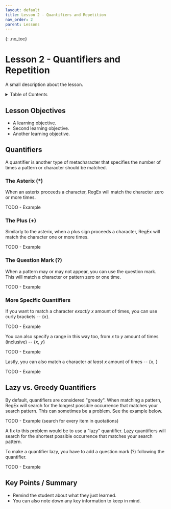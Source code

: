 ```yaml
---
layout: default
title: Lesson 2 - Quantifiers and Repetition
nav_order: 2
parent: Lessons
---
```


{: .no_toc}  
# Lesson 2 - Quantifiers and Repetition

A small description about the lesson.

<details markdown="block" class="toc">
  <summary>
    Table of Contents
  </summary>
  {: .text-delta }
- TOC
{:toc}
</details>

## Lesson Objectives
- A learning objective.
- Second learning objective.
- Another learning objective.

<!-- ## Lesson Video
The following video demonstrates each of the steps outlined below in text.

<iframe height="416" width="100%" allowfullscreen frameborder=0 src="https://echo360.ca/media/a65689c0-c35c-4f33-9c12-f0ac97883f54/public?autoplay=false&automute=false"></iframe>
[View original here.](https://echo360.ca/media/a65689c0-c35c-4f33-9c12-f0ac97883f54/public?autoplay=false&automute=false) -->

## Quantifiers

A quantifier is another type of metacharacter that specifies the number of times a pattern or character should be matched.

### The Asterix (*)

When an asterix proceeds a character, RegEx will match the character zero or more times.

TODO - Example

### The Plus (+)

Similarly to the asterix, when a plus sign proceeds a character, RegEx will match the character one or more times.

TODO - Example

### The Question Mark (?)

When a pattern may or may not appear, you can use the question mark. This will match a character or pattern zero or one time.

TODO - Example

### More Specific Quantifiers

If you want to match a character *exactly* *x* amount of times, you can use curly brackets -- {*x*}.

TODO - Example

You can also specify a range in this way too, from *x* to *y* amount of times (inclusive) -- {*x*, *y*}

TODO - Example  

Lastly, you can also match a character *at least* *x* amount of times -- {*x*, }

TODO - Example

## Lazy vs. Greedy Quantifiers

By default, quantifiers are considered "greedy". When matching a pattern, RegEx will search for the longest possible occurrence that matches your search pattern. This can sometimes be a problem. See the example below.

TODO - Example (search for every item in quotations)

A fix to this problem would be to use a "lazy" quantifier. Lazy quantifiers will search for the shortest possible occurrence that matches your search pattern.

To make a quantifier lazy, you have to add a question mark (?) following the quantifier.

TODO - Example

## Key Points / Summary

- Remind the student about what they just learned.
- You can also note down any key information to keep in mind.
